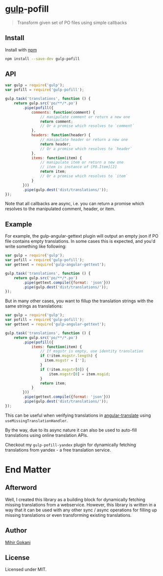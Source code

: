 # [gulp](http://gulpjs.com)-pofill

> Transform given set of PO files using simple callbacks


## Install

Install with [npm][1]

```sh
npm install --save-dev gulp-pofill
```


## API

```js
var gulp = require('gulp');
var pofill = require('gulp-pofill');

gulp.task('translations', function () {
    return gulp.src('po/**/*.po')
        .pipe(pofill({
            comments: function(comment) {
                // manipulate comment or return a new one
                return comment;
                // Or a promise which resolves to `comment`
            },
            headers: function(header) {
                // manipulate header or return a new one
                return header;
                // Or a promise which resolves to `header`
            },
            items: function(item) {
                // manipulate item or return a new one
                // item is instance of [PO.Item][2]
                return item;
                // Or a promise which resolves to `item`
            }
        }))
        .pipe(gulp.dest('dist/translations/'));
});
```

Note that all callbacks are async, i.e. you can return a promise which resolves to
the manipulated comment, header, or item.

## Example

For example, the gulp-angular-gettext plugin will output an empty json if PO file
contains empty translations. In some cases this is expected, and you'd write
something like following:

```js
var gulp = require('gulp');
var pofill = require('gulp-pofill');
var gettext = require('gulp-angular-gettext');

gulp.task('translations', function () {
    return gulp.src('po/**/*.po')
        .pipe(gettext.compile({format: 'json'}))
        .pipe(gulp.dest('dist/translations/'));
});
```

But in many other cases, you want to fillup the translation strings with the
same strings as translations:


```js
var gulp = require('gulp');
var pofill = require('gulp-pofill');
var gettext = require('gulp-angular-gettext');

gulp.task('translations', function () {
    return gulp.src('po/**/*.po')
        .pipe(pofill({
            items: function(item) {
                // If msgstr is empty, use identity translation
                if (!item.msgstr.length) {
                  item.msgstr = [''];
                }
                if (!item.msgstr[0]) {
                    item.msgstr[0] = item.msgid;
                }
                return item;
            }
        }))
        .pipe(gettext.compile({format: 'json'}))
        .pipe(gulp.dest('dist/translations/'));
});
```

This can be useful when verifying translations in 
[angular-translate][3] 
using `useMissingTranslationHandler`.

By the way, due to its async nature it can also be used to auto-fill 
translations using online translation APIs.

Checkout my `gulp-pofill-yandex` plugin for dynamically fetching
translations from yandex - a free translation service.


# End Matter

## Afterword

Well, I created this library as a building block for dynamically 
fetching missing translations from a webservice. However, this library
is written in a way that it can be used with any other sync / async
operations for filling up missing translations or even transforming
existing translations.

## Author

[Mihir Gokani][0]

## License

Licensed under MIT.


[0]: https://github.com/mihirgokani007
[1]: https://npmjs.org/package/gulp-pofill
[2]: https://github.com/rubenv/pofile#the-poitem-class
[3]: https://angular-translate.github.io


